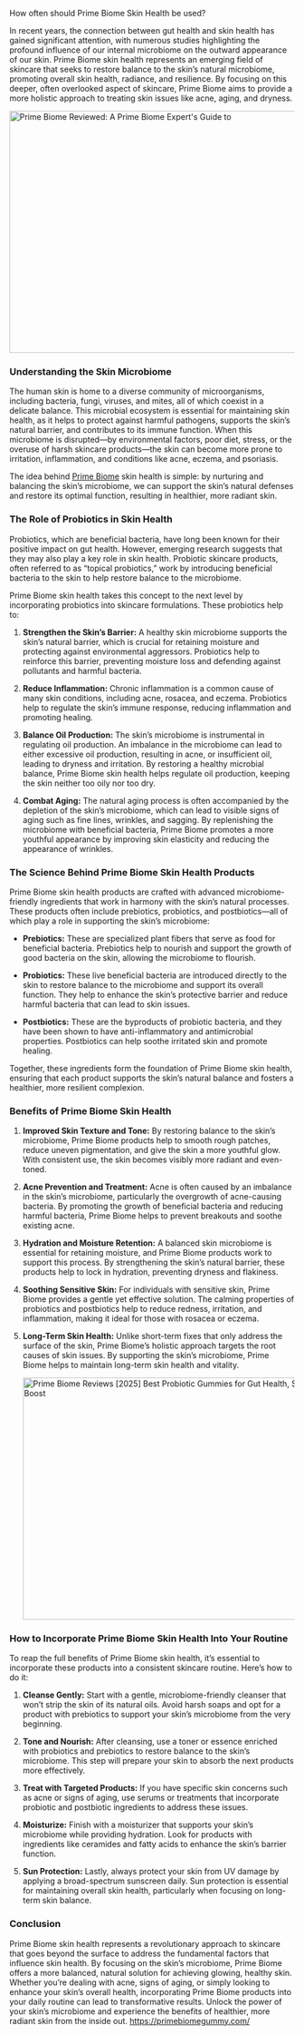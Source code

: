 How often should Prime Biome Skin Health be used?

<div id="post-body-6081784134847674209" class="post-body entry-content float-container">
<p data-end="662" data-start="79">In recent years, the connection between gut health and skin health has gained significant attention, with numerous studies highlighting the profound influence of our internal microbiome on the outward appearance of our skin. Prime Biome skin health represents an emerging field of skincare that seeks to restore balance to the skin&rsquo;s natural microbiome, promoting overall skin health, radiance, and resilience. By focusing on this deeper, often overlooked aspect of skincare, Prime Biome aims to provide a more holistic approach to treating skin issues like acne, aging, and dryness.</p>
<p data-end="662" data-start="79"><img src="https://ml.globenewswire.com/Resource/Download/3f7a3019-87af-4a08-970c-6ecb3e677957" alt="Prime Biome Reviewed: A Prime Biome Expert's Guide to" width="640" height="427" /></p>
<h3 data-end="701" data-start="664">Understanding the Skin Microbiome</h3>
<p data-end="1282" data-start="703">The human skin is home to a diverse community of microorganisms, including bacteria, fungi, viruses, and mites, all of which coexist in a delicate balance. This microbial ecosystem is essential for maintaining skin health, as it helps to protect against harmful pathogens, supports the skin&rsquo;s natural barrier, and contributes to its immune function. When this microbiome is disrupted&mdash;by environmental factors, poor diet, stress, or the overuse of harsh skincare products&mdash;the skin can become more prone to irritation, inflammation, and conditions like acne, eczema, and psoriasis.</p>
<p data-end="1504" data-start="1284">The idea behind <a href="https://primebiomegummy.com/">Prime Biome</a> skin health is simple: by nurturing and balancing the skin&rsquo;s microbiome, we can support the skin&rsquo;s natural defenses and restore its optimal function, resulting in healthier, more radiant skin.</p>
<h3 data-end="1547" data-start="1506">The Role of Probiotics in Skin Health</h3>
<p data-end="1907" data-start="1549">Probiotics, which are beneficial bacteria, have long been known for their positive impact on gut health. However, emerging research suggests that they may also play a key role in skin health. Probiotic skincare products, often referred to as &ldquo;topical probiotics,&rdquo; work by introducing beneficial bacteria to the skin to help restore balance to the microbiome.</p>
<p data-end="2051" data-start="1909">Prime Biome skin health takes this concept to the next level by incorporating probiotics into skincare formulations. These probiotics help to:</p>
<ol data-end="3365" data-start="2053">
<li data-end="2365" data-start="2053">
<p data-end="2365" data-start="2056"><strong data-end="2090" data-start="2056">Strengthen the Skin&rsquo;s Barrier:</strong> A healthy skin microbiome supports the skin&rsquo;s natural barrier, which is crucial for retaining moisture and protecting against environmental aggressors. Probiotics help to reinforce this barrier, preventing moisture loss and defending against pollutants and harmful bacteria.</p>
</li>
<li data-end="2599" data-start="2370">
<p data-end="2599" data-start="2373"><strong data-end="2397" data-start="2373">Reduce Inflammation:</strong> Chronic inflammation is a common cause of many skin conditions, including acne, rosacea, and eczema. Probiotics help to regulate the skin&rsquo;s immune response, reducing inflammation and promoting healing.</p>
</li>
<li data-end="2994" data-start="2601">
<p data-end="2994" data-start="2604"><strong data-end="2631" data-start="2604">Balance Oil Production:</strong> The skin&rsquo;s microbiome is instrumental in regulating oil production. An imbalance in the microbiome can lead to either excessive oil production, resulting in acne, or insufficient oil, leading to dryness and irritation. By restoring a healthy microbial balance, Prime Biome skin health helps regulate oil production, keeping the skin neither too oily nor too dry.</p>
</li>
<li data-end="3365" data-start="2996">
<p data-end="3365" data-start="2999"><strong data-end="3016" data-start="2999">Combat Aging:</strong> The natural aging process is often accompanied by the depletion of the skin&rsquo;s microbiome, which can lead to visible signs of aging such as fine lines, wrinkles, and sagging. By replenishing the microbiome with beneficial bacteria, Prime Biome promotes a more youthful appearance by improving skin elasticity and reducing the appearance of wrinkles.</p>
</li>
</ol>
<h3 data-end="3422" data-start="3367">The Science Behind Prime Biome Skin Health Products</h3>
<p data-end="3701" data-start="3424">Prime Biome skin health products are crafted with advanced microbiome-friendly ingredients that work in harmony with the skin&rsquo;s natural processes. These products often include prebiotics, probiotics, and postbiotics&mdash;all of which play a role in supporting the skin&rsquo;s microbiome:</p>
<ul data-end="4397" data-start="3703">
<li data-end="3916" data-start="3703">
<p data-end="3916" data-start="3705"><strong data-end="3720" data-start="3705">Prebiotics:</strong> These are specialized plant fibers that serve as food for beneficial bacteria. Prebiotics help to nourish and support the growth of good bacteria on the skin, allowing the microbiome to flourish.</p>
</li>
<li data-end="4184" data-start="3920">
<p data-end="4184" data-start="3922"><strong data-end="3937" data-start="3922">Probiotics:</strong> These live beneficial bacteria are introduced directly to the skin to restore balance to the microbiome and support its overall function. They help to enhance the skin&rsquo;s protective barrier and reduce harmful bacteria that can lead to skin issues.</p>
</li>
<li data-end="4397" data-start="4186">
<p data-end="4397" data-start="4188"><strong data-end="4204" data-start="4188">Postbiotics:</strong> These are the byproducts of probiotic bacteria, and they have been shown to have anti-inflammatory and antimicrobial properties. Postbiotics can help soothe irritated skin and promote healing.</p>
</li>
</ul>
<p data-end="4589" data-start="4399">Together, these ingredients form the foundation of Prime Biome skin health, ensuring that each product supports the skin&rsquo;s natural balance and fosters a healthier, more resilient complexion.</p>
<h3 data-end="4630" data-start="4591">Benefits of Prime Biome Skin Health</h3>
<ol data-end="6046" data-start="4632">
<li data-end="4911" data-start="4632">
<p data-end="4911" data-start="4635"><strong data-end="4670" data-start="4635">Improved Skin Texture and Tone:</strong> By restoring balance to the skin&rsquo;s microbiome, Prime Biome products help to smooth rough patches, reduce uneven pigmentation, and give the skin a more youthful glow. With consistent use, the skin becomes visibly more radiant and even-toned.</p>
</li>
<li data-end="5210" data-start="4913">
<p data-end="5210" data-start="4916"><strong data-end="4950" data-start="4916">Acne Prevention and Treatment:</strong> Acne is often caused by an imbalance in the skin&rsquo;s microbiome, particularly the overgrowth of acne-causing bacteria. By promoting the growth of beneficial bacteria and reducing harmful bacteria, Prime Biome helps to prevent breakouts and soothe existing acne.</p>
</li>
<li data-end="5492" data-start="5212">
<p data-end="5492" data-start="5215"><strong data-end="5252" data-start="5215">Hydration and Moisture Retention:</strong> A balanced skin microbiome is essential for retaining moisture, and Prime Biome products work to support this process. By strengthening the skin&rsquo;s natural barrier, these products help to lock in hydration, preventing dryness and flakiness.</p>
</li>
<li data-end="5773" data-start="5494">
<p data-end="5773" data-start="5497"><strong data-end="5525" data-start="5497">Soothing Sensitive Skin:</strong> For individuals with sensitive skin, Prime Biome provides a gentle yet effective solution. The calming properties of probiotics and postbiotics help to reduce redness, irritation, and inflammation, making it ideal for those with rosacea or eczema.</p>
</li>
<li data-end="6046" data-start="5775">
<p data-end="6046" data-start="5778"><strong data-end="5804" data-start="5778">Long-Term Skin Health:</strong> Unlike short-term fixes that only address the surface of the skin, Prime Biome&rsquo;s holistic approach targets the root causes of skin issues. By supporting the skin&rsquo;s microbiome, Prime Biome helps to maintain long-term skin health and vitality.</p>
<p data-end="6046" data-start="5778"><img src="https://s.yimg.com/ny/api/res/1.2/NZY68VwQAchaqWifWiL6.w--/YXBwaWQ9aGlnaGxhbmRlcjt3PTY0MDtoPTQyNw--/https://media.zenfs.com/en/globenewswire.com/c4da89430874430525218d0d79e8ff92" alt="Prime Biome Reviews [2025] Best Probiotic Gummies for Gut Health, Skin Glow  and Energy Boost" width="640" height="427" /></p>
</li>
</ol>
<h3 data-end="6112" data-start="6048">How to Incorporate Prime Biome Skin Health Into Your Routine</h3>
<p data-end="6269" data-start="6114">To reap the full benefits of Prime Biome skin health, it&rsquo;s essential to incorporate these products into a consistent skincare routine. Here&rsquo;s how to do it:</p>
<ol data-end="7397" data-start="6271">
<li data-end="6505" data-start="6271">
<p data-end="6505" data-start="6274"><strong data-end="6293" data-start="6274">Cleanse Gently:</strong> Start with a gentle, microbiome-friendly cleanser that won&rsquo;t strip the skin of its natural oils. Avoid harsh soaps and opt for a product with prebiotics to support your skin&rsquo;s microbiome from the very beginning.</p>
</li>
<li data-end="6735" data-start="6507">
<p data-end="6735" data-start="6510"><strong data-end="6531" data-start="6510">Tone and Nourish:</strong> After cleansing, use a toner or essence enriched with probiotics and prebiotics to restore balance to the skin&rsquo;s microbiome. This step will prepare your skin to absorb the next products more effectively.</p>
</li>
<li data-end="6944" data-start="6737">
<p data-end="6944" data-start="6740"><strong data-end="6773" data-start="6740">Treat with Targeted Products:</strong> If you have specific skin concerns such as acne or signs of aging, use serums or treatments that incorporate probiotic and postbiotic ingredients to address these issues.</p>
</li>
<li data-end="7160" data-start="6946">
<p data-end="7160" data-start="6949"><strong data-end="6964" data-start="6949">Moisturize:</strong> Finish with a moisturizer that supports your skin&rsquo;s microbiome while providing hydration. Look for products with ingredients like ceramides and fatty acids to enhance the skin&rsquo;s barrier function.</p>
</li>
<li data-end="7397" data-start="7162">
<p data-end="7397" data-start="7165"><strong data-end="7184" data-start="7165">Sun Protection:</strong> Lastly, always protect your skin from UV damage by applying a broad-spectrum sunscreen daily. Sun protection is essential for maintaining overall skin health, particularly when focusing on long-term skin balance.</p>
</li>
</ol>
<h3 data-end="7413" data-start="7399">Conclusion</h3>
<p data-end="8032" data-is-last-node="" data-is-only-node="" data-start="7415">Prime Biome skin health represents a revolutionary approach to skincare that goes beyond the surface to address the fundamental factors that influence skin health. By focusing on the skin&rsquo;s microbiome, Prime Biome offers a more balanced, natural solution for achieving glowing, healthy skin. Whether you&rsquo;re dealing with acne, signs of aging, or simply looking to enhance your skin&rsquo;s overall health, incorporating Prime Biome products into your daily routine can lead to transformative results. Unlock the power of your skin&rsquo;s microbiome and experience the benefits of healthier, more radiant skin from the inside out. <a href="https://primebiomegummy.com/">https://primebiomegummy.com/</a></p>
</div>
